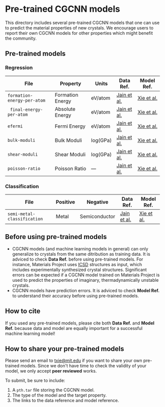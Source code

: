 # Pre-trained CGCNN models

This directory includes several pre-trained CGCNN models that one can use to predict the material properties of new crystals. We encourage users to report their own CGCNN models for other properties which might benefit the community.

## Pre-trained models

### Regression

| File                        | Property         | Units    | Data Ref.                                                    | Model Ref.                                     |
| --------------------------- | ---------------- | -------- | ------------------------------------------------------------ | ---------------------------------------------- |
| `formation-energy-per-atom` | Formation Energy | eV/atom  | [Jain et al.](https://aip.scitation.org/doi/10.1063/1.4812323) | [Xie et al.](https://arxiv.org/abs/1710.10324) |
| ` final-energy-per-atom`    | Absolute Energy  | eV/atom  | [Jain et al.](https://aip.scitation.org/doi/10.1063/1.4812323) | [Xie et al.](https://arxiv.org/abs/1710.10324) |
| `efermi`                    | Fermi Energy     | eV/atom  | [Jain et al.](https://aip.scitation.org/doi/10.1063/1.4812323) | [Xie et al.](https://arxiv.org/abs/1710.10324) |
| `bulk-moduli`               | Bulk Moduli      | log(GPa) | [Jain et al.](https://aip.scitation.org/doi/10.1063/1.4812323) | [Xie et al.](https://arxiv.org/abs/1710.10324) |
| `shear-moduli`              | Shear Moduli     | log(GPa) | [Jain et al.](https://aip.scitation.org/doi/10.1063/1.4812323) | [Xie et al.](https://arxiv.org/abs/1710.10324) |
| `poisson-ratio`             | Poisson Ratio    | —        | [Jain et al.](https://aip.scitation.org/doi/10.1063/1.4812323) | [Xie et al.](https://arxiv.org/abs/1710.10324) |

### Classification

| File                        | Positive | Negative      | Data Ref.                                                    | Model Ref.                                     |
| --------------------------- | -------- | ------------- | ------------------------------------------------------------ | ---------------------------------------------- |
| `semi-metal-classification` | Metal    | Semiconductor | [Jain et al.](https://aip.scitation.org/doi/10.1063/1.4812323) | [Xie et al.](https://arxiv.org/abs/1710.10324) |

## Before using pre-trained models

- CGCNN models (and machine learning models in general) can only generalize to crystals from the same ditribution as training data. It is adviced to check **Data Ref.** before using pre-trained models. For instance, Materials Project uses [ICSD](https://icsd.fiz-karlsruhe.de/search/index.xhtml;jsessionid=E3291AF7E25ED34B31B9AD5A9CBF80A1) structures as input, which includes experimentally synthesized crystal structures. Significant errors can be expected if a CGCNN model trained on Materials Project is used to predict the properties of imaginary, thermadynamically unstable crystals.
- CGCNN models have prediction errors.  It is adviced to check **Model Ref.** to understand their accuracy before using pre-trained models.

## How to cite

If you used any pre-trained models, please cite both **Data Ref.** and **Model Ref.** because data and model are equally important for a successful machine learning model! 

## How to share your pre-trained models

Please send an email to txie@mit.edu if you want to share your own pre-trained models. Since we don't have time to check the validity of your model, we only accept **peer reviewed** works.

To submit, be sure to include:

1. A `pth.tar` file storing the CGCNN model.
2. The type of the model and the target property.
3. The links to the data reference and model reference.

